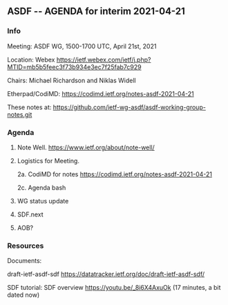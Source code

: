 ## ASDF -- AGENDA for interim 2021-04-21

### Info

  Meeting: ASDF WG, 1500-1700 UTC, April 21st, 2021

  Location: Webex https://ietf.webex.com/ietf/j.php?MTID=mb5b5feec3f73b934e3ec7f25fab7c929

  Chairs: Michael Richardson and Niklas Widell 
   
  Etherpad/CodiMD: https://codimd.ietf.org/notes-asdf-2021-04-21
  
  These notes at: https://github.com/ietf-wg-asdf/asdf-working-group-notes.git 

### Agenda

1. Note Well.  https://www.ietf.org/about/note-well/

2. Logistics for Meeting.

	2a. CodiMD for notes https://codimd.ietf.org/notes-asdf-2021-04-21

	2c. Agenda bash

3. WG status update				
		
4. SDF.next
      
5. AOB?  



### Resources

Documents:

draft-ietf-asdf-sdf https://datatracker.ietf.org/doc/draft-ietf-asdf-sdf/

SDF tutorial: SDF overview https://youtu.be/_8i6X4AxuOk (17 minutes, a bit dated now)
